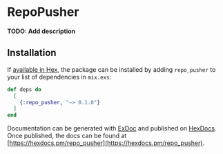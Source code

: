 # RepoPusher

**TODO: Add description**

## Installation

If [available in Hex](https://hex.pm/docs/publish), the package can be installed
by adding `repo_pusher` to your list of dependencies in `mix.exs`:

```elixir
def deps do
  [
    {:repo_pusher, "~> 0.1.0"}
  ]
end
```

Documentation can be generated with [ExDoc](https://github.com/elixir-lang/ex_doc)
and published on [HexDocs](https://hexdocs.pm). Once published, the docs can
be found at [https://hexdocs.pm/repo_pusher](https://hexdocs.pm/repo_pusher).

